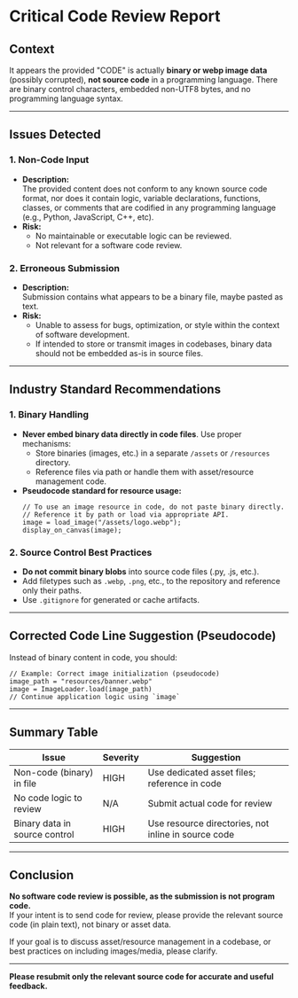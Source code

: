# Critical Code Review Report

## Context

It appears the provided "CODE" is actually **binary or webp image data** (possibly corrupted), **not source code** in a programming language. There are binary control characters, embedded non-UTF8 bytes, and no programming language syntax.

---

## Issues Detected

### 1. **Non-Code Input**
- **Description:**  
  The provided content does not conform to any known source code format, nor does it contain logic, variable declarations, functions, classes, or comments that are codified in any programming language (e.g., Python, JavaScript, C++, etc).
- **Risk:**  
  - No maintainable or executable logic can be reviewed.
  - Not relevant for a software code review.

### 2. **Erroneous Submission**
- **Description:**  
  Submission contains what appears to be a binary file, maybe pasted as text.
- **Risk:**  
  - Unable to assess for bugs, optimization, or style within the context of software development.
  - If intended to store or transmit images in codebases, binary data should not be embedded as-is in source files.

---

## **Industry Standard Recommendations**

### 1. **Binary Handling**
- **Never embed binary data directly in code files**. Use proper mechanisms:
  - Store binaries (images, etc.) in a separate `/assets` or `/resources` directory.
  - Reference files via path or handle them with asset/resource management code.
- **Pseudocode standard for resource usage:**
    ```pseudo
    // To use an image resource in code, do not paste binary directly.
    // Reference it by path or load via appropriate API.
    image = load_image("/assets/logo.webp");
    display_on_canvas(image);
    ```

### 2. **Source Control Best Practices**
- **Do not commit binary blobs** into source code files (.py, .js, etc.).
- Add filetypes such as `.webp`, `.png`, etc., to the repository and reference only their paths.
- Use `.gitignore` for generated or cache artifacts.

---

## **Corrected Code Line Suggestion (Pseudocode)**

Instead of binary content in code, you should:

```pseudo
// Example: Correct image initialization (pseudocode)
image_path = "resources/banner.webp"
image = ImageLoader.load(image_path)
// Continue application logic using `image`
```

---

## **Summary Table**

| Issue                          | Severity | Suggestion                                          |
|---------------------------------|----------|-----------------------------------------------------|
| Non-code (binary) in file       | HIGH     | Use dedicated asset files; reference in code        |
| No code logic to review         | N/A      | Submit actual code for review                       |
| Binary data in source control   | HIGH     | Use resource directories, not inline in source code |

---

## **Conclusion**

**No software code review is possible, as the submission is not program code.**  
If your intent is to send code for review, please provide the relevant source code (in plain text), not binary or asset data.

If your goal is to discuss asset/resource management in a codebase, or best practices on including images/media, please clarify. 

---

**Please resubmit only the relevant source code for accurate and useful feedback.**